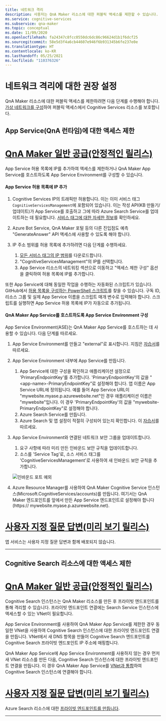 ```yaml
---
title: 네트워크 격리
description: 사용자는 QnA Maker 리소스에 대한 퍼블릭 액세스를 제한할 수 있습니다.
ms.service: cognitive-services
ms.subservice: qna-maker
ms.topic: conceptual
ms.date: 11/09/2020
ms.openlocfilehash: fa24347c8fcc0550dc6dc86c96624d1b1f6dcf25
ms.sourcegitcommit: 58e5d3f4a6cb44607e946f6b931345b6fe237e0e
ms.translationtype: HT
ms.contentlocale: ko-KR
ms.lasthandoff: 05/25/2021
ms.locfileid: "110376326"
---
```

# <a name="recommended-settings-for-network-isolation"></a>네트워크 격리에 대한 권장 설정

QnA Maker 리소스에 대한 퍼블릭 액세스를 제한하려면 다음 단계를 수행해야 합니다. [가상 네트워크를 구성](../../cognitive-services-virtual-networks.md?tabs=portal)하여 퍼블릭 액세스에서 Cognitive Services 리소스를 보호합니다.

## <a name="restrict-access-to-app-service-qna-runtime"></a>App Service(QnA 런타임)에 대한 액세스 제한

# <a name="qna-maker-ga-stable-release"></a>[QnA Maker 일반 공급(안정적인 릴리스)](#tab/v1)

App Service 허용 목록에 IP를 추가하여 액세스를 제한하거나 QnA Maker App Service를 호스트하도록 App Service Environment를 구성할 수 있습니다.

#### <a name="add-ips-to-app-service-allow-list"></a>App Service 허용 목록에 IP 추가

1. Cognitive Services IP의 트래픽만 허용합니다. 이는 이미 서비스 태그 `CognitiveServicesManagement`에 포함되어 있습니다. 이는 작성 API(KB 만들기/업데이트)가 App Service를 호출하고 그에 따라 Azure Search Service를 업데이트하는 데 필요합니다. [서비스 태그에 대한 자세한 정보](../../../virtual-network/service-tags-overview.md)를 확인하세요.
2. Azure Bot Service, QnA Maker 포털 등의 다른 진입점도 예측 "GenerateAnswer" API 액세스에 사용할 수 있도록 해야 합니다.
3. IP 주소 범위를 허용 목록에 추가하려면 다음 단계를 수행하세요.

   1. [모든 서비스 태그의 IP 범위](https://www.microsoft.com/download/details.aspx?id=56519)를 다운로드합니다.
   2. "CognitiveServicesManagement"의 IP를 선택합니다.
   3. App Service 리소스의 네트워킹 섹션으로 이동하고 "액세스 제한 구성" 옵션을 클릭하여 허용 목록에 IP를 추가합니다.

또한 App Service에 대해 동일한 작업을 수행하는 자동화된 스크립트가 있습니다. GitHub에서 [허용 목록을 구성하는 PowerShell 스크립트](https://github.com/pchoudhari/QnAMakerBackupRestore/blob/master/AddRestrictedIPAzureAppService.ps1)를 찾을 수 있습니다. 구독 ID, 리소스 그룹 및 실제 App Service 이름을 스크립트 매개 변수로 입력해야 합니다. 스크립트를 실행하면 App Service 허용 목록에 IP가 자동으로 추가됩니다.

#### <a name="configure-app-service-environment-to-host-qna-maker-app-service"></a>QnA Maker App Service를 호스트하도록 App Service Environment 구성
    
App Service Environment(ASE)는 QnA Maker App Service를 호스트하는 데 사용할 수 있습니다. 다음 단계를 따르세요.

1. App Service Environment를 만들고 "external"로 표시합니다. 지침은 [자습서](../../../app-service/environment/create-external-ase.md)를 따르세요.
2.  App Service Environment 내부에 App Service를 만듭니다.
    1. App Service에 대한 구성을 확인하고 애플리케이션 설정으로 'PrimaryEndpointKey'를 추가합니다. 'PrimaryEndpointKey'의 값을 "\<app-name\>-PrimaryEndpointKey”로 설정해야 합니다. 앱 이름은 App Service URL에 정의됩니다. 예를 들어 App Service URL이 "mywebsite.myase.p.azurewebsite.net"인 경우 애플리케이션 이름은 "mywebsite"입니다. 이 경우 'PrimaryEndpointKey'의 값을 "mywebsite-PrimaryEndpointKey"로 설정해야 합니다.
    2. Azure Search Service를 만듭니다.
    3. Azure Search 및 앱 설정이 적절히 구성되어 있는지 확인합니다. 
          이 [자습서](../reference-app-service.md?tabs=v1#app-service)를 따르세요.
3.  App Service Environment와 연결된 네트워크 보안 그룹을 업데이트합니다.
    1. 요구 사항에 따라 미리 만든 인바운드 보안 규칙을 업데이트합니다.
    2. 소스를 'Service Tag'로, 소스 서비스 태그를 'CognitiveServicesManagement'로 사용하여 새 인바운드 보안 규칙을 추가합니다.
       
    ![인바운드 포트 예외](../media/inbound-ports.png)

4.  Azure Resource Manager를 사용하여 QnA Maker Cognitive Service 인스턴스(Microsoft.CognitiveServices/accounts)를 만듭니다. 여기서는 QnA Maker 엔드포인트를 앞에서 만든 App Service 엔드포인트로 설정해야 합니다(https:// mywebsite.myase.p.azurewebsite.net).
    
# <a name="custom-question-answering-preview-release"></a>[사용자 지정 질문 답변(미리 보기 릴리스)](#tab/v2)

앱 서비스는 사용자 지정 질문 답변과 함께 배포되지 않습니다.

---

## <a name="restrict-access-to-cognitive-search-resource"></a>Cognitive Search 리소스에 대한 액세스 제한

# <a name="qna-maker-ga-stable-release"></a>[QnA Maker 일반 공급(안정적인 릴리스)](#tab/v1)

Cognitive Search 인스턴스는 QnA Maker 리소스를 만든 후 프라이빗 엔드포인트를 통해 격리할 수 있습니다. 프라이빗 엔드포인트 연결에는 Search Service 인스턴스에 액세스할 수 있는 VNet이 필요합니다. 

App Service Environment를 사용하여 QnA Maker App Service를 제한한 경우 동일한 VNet을 사용하여 Cognitive Search 인스턴스에 대한 프라이빗 엔드포인트 연결을 만듭니다. VNet에서 새 DNS 항목을 만들어 Cognitive Search 엔드포인트를 Cognitive Search 프라이빗 엔드포인트 IP 주소에 매핑합니다. 

QnA Maker App Service에 App Service Environment를 사용하지 않는 경우 먼저 새 VNet 리소스를 만든 다음, Cognitive Search 인스턴스에 대한 프라이빗 엔드포인트 연결을 만듭니다. 이 경우 QnA Maker App Service를 [VNet과 통합](../../../app-service/web-sites-integrate-with-vnet.md)하여 Cognitive Search 인스턴스에 연결해야 합니다. 

# <a name="custom-question-answering-preview-release"></a>[사용자 지정 질문 답변(미리 보기 릴리스)](#tab/v2)

Azure Search 리소스에 대한 [프라이빗 엔드포인트를 만듭니다](../reference-private-endpoint.md).

---

